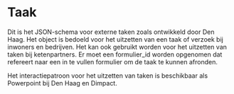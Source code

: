 # Taak

Dit is het JSON-schema voor externe taken zoals ontwikkeld door Den Haag. Het object is bedoeld voor het uitzetten van een taak of verzoek bij inwoners en bedrijven. Het kan ook gebruikt worden voor het uitzetten van taken bij ketenpartners. Er moet een formulier_id worden opgenomen dat refereert naar een in te vullen formulier om de taak te kunnen afronden.

Het interactiepatroon voor het uitzetten van taken is beschikbaar als Powerpoint bij Den Haag en Dimpact.
